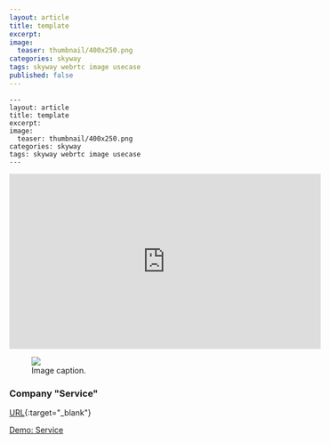 ```yaml
---
layout: article
title: template
excerpt: 
image:
  teaser: thumbnail/400x250.png
categories: skyway
tags: skyway webrtc image usecase
published: false
---
```


```
---
layout: article
title: template
excerpt: 
image:
  teaser: thumbnail/400x250.png
categories: skyway
tags: skyway webrtc image usecase
---
```

<iframe width="560" height="315" src="https://www.youtube.com/embed/axuTF4m2Oaw?autoplay=1&rel=0" frameborder="0" allowfullscreen></iframe>


<figure>
	<a href="" target="_blank"><img src="{{ site.url }}/images/pages/600x400.png"></a>
	<figcaption>Image caption.</figcaption>
</figure>

### Company "Service"
[URL](URL){:target="_blank"}

<a href="URL" target="_blank" class="btn-info">Demo: Service</a>